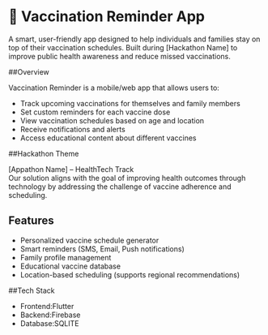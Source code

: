 # 💉 Vaccination Reminder App

A smart, user-friendly app designed to help individuals and families stay on top of their vaccination schedules. Built during [Hackathon Name] to improve public health awareness and reduce missed vaccinations.

##Overview

Vaccination Reminder is a mobile/web app that allows users to:
- Track upcoming vaccinations for themselves and family members
- Set custom reminders for each vaccine dose
- View vaccination schedules based on age and location
- Receive notifications and alerts
- Access educational content about different vaccines

##Hackathon Theme

[Appathon Name] – HealthTech Track  
Our solution aligns with the goal of improving health outcomes through technology by addressing the challenge of vaccine adherence and scheduling.

## Features
- Personalized vaccine schedule generator
- Smart reminders (SMS, Email, Push notifications)
- Family profile management
- Educational vaccine database
- Location-based scheduling (supports regional recommendations)

##Tech Stack

- Frontend:Flutter
- Backend:Firebase
- Database:SQLITE
